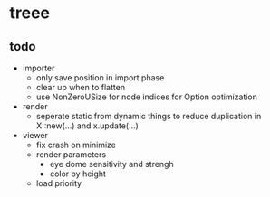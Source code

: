 # treee

## todo

- importer
	- only save position in import phase
	- clear up when to flatten
	- use NonZeroUSize for node indices for Option optimization
- render
	- seperate static from dynamic things to reduce duplication in X::new(...) and x.update(...)
- viewer
	- fix crash on minimize
	- render parameters
		- eye dome sensitivity and strengh
		- color by height
	- load priority
